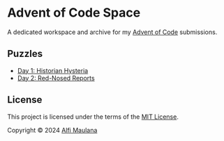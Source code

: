 # Advent of Code Space

A dedicated workspace and archive for my [Advent of Code](https://adventofcode.com/) submissions.

## Puzzles

- [Day 1: Historian Hysteria](./day-01)
- [Day 2: Red-Nosed Reports](./day-02)

## License

This project is licensed under the terms of the [MIT License](./LICENSE).

Copyright © 2024 [Alfi Maulana](https://github.com/threeal)
